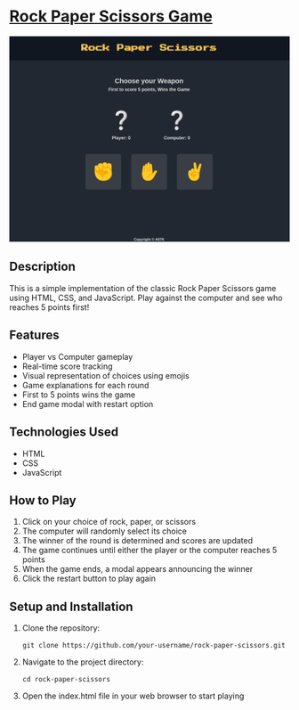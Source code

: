 # <a href="https://a07k.github.io/Project-Rock-Paper-Scissors/">Rock Paper Scissors Game</a>

<img src="rock_paper_game.png" alt="Game Preview">

<h2>Description</h2>

<p>This is a simple implementation of the classic Rock Paper Scissors game using HTML, CSS, and JavaScript. Play against the computer and see who reaches 5 points first!</p>

<h2>Features</h2>

<ul>
  <li>Player vs Computer gameplay</li>
  <li>Real-time score tracking</li>
  <li>Visual representation of choices using emojis</li>
  <li>Game explanations for each round</li>
  <li>First to 5 points wins the game</li>
  <li>End game modal with restart option</li>
</ul>

<h2>Technologies Used</h2>

<ul>
  <li>HTML</li>
  <li>CSS</li>
  <li>JavaScript</li>
</ul>

<h2>How to Play</h2>

<ol>
  <li>Click on your choice of rock, paper, or scissors</li>
  <li>The computer will randomly select its choice</li>
  <li>The winner of the round is determined and scores are updated</li>
  <li>The game continues until either the player or the computer reaches 5 points</li>
  <li>When the game ends, a modal appears announcing the winner</li>
  <li>Click the restart button to play again</li>
</ol>

<h2>Setup and Installation</h2>

<ol>
  <li>Clone the repository:
    <pre><code>git clone https://github.com/your-username/rock-paper-scissors.git</code></pre>
  </li>
  <li>Navigate to the project directory:
    <pre><code>cd rock-paper-scissors</code></pre>
  </li>
  <li>Open the index.html file in your web browser to start playing</li>
</ol>
